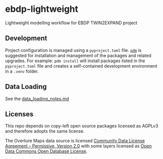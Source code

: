 # ebdp-lightweight

Lightweight modelling workflow for EBDP TWIN2EXPAND project

## Development

Project configuration is managed using a `pyproject.toml` file. [`pdm`](https://github.com/pdm-project/pdm) is suggested for installation and management of the packages and related upgrades. For example: `pdm install` will install packages listed in the `pyproject.toml` file and creates a self-contained development environment in a `.venv` folder.

## Data Loading

See the [data_loading_notes.md](src/data/data-loading-notes.md)

## Licenses

This repo depends on copy-left open source packages licensed as AGPLv3 and therefore adopts the same license.

The Overture Maps data source is licensed [Community Data License Agreement – Permissive, Version 2.0](https://cdla.dev) with some layers licensed as [Open Data Commons Open Database License](https://opendatacommons.org/licenses/odbl/).
